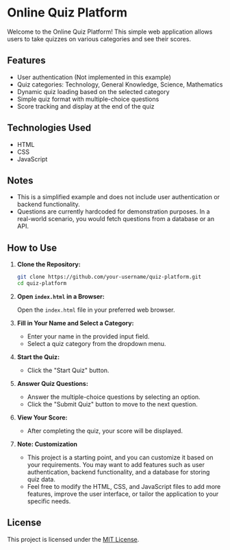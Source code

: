 # Online Quiz Platform

Welcome to the Online Quiz Platform! This simple web application allows users to take quizzes on various categories and see their scores.

## Features

- User authentication (Not implemented in this example)
- Quiz categories: Technology, General Knowledge, Science, Mathematics
- Dynamic quiz loading based on the selected category
- Simple quiz format with multiple-choice questions
- Score tracking and display at the end of the quiz

## Technologies Used

- HTML
- CSS
- JavaScript

## Notes

- This is a simplified example and does not include user authentication or backend functionality.
- Questions are currently hardcoded for demonstration purposes. In a real-world scenario, you would fetch questions from a database or an API.

## How to Use

1. **Clone the Repository:**

   ```bash
   git clone https://github.com/your-username/quiz-platform.git
   cd quiz-platform
2. **Open `index.html` in a Browser:**

   Open the `index.html` file in your preferred web browser.

3. **Fill in Your Name and Select a Category:**

   - Enter your name in the provided input field.
   - Select a quiz category from the dropdown menu.

4. **Start the Quiz:**

   - Click the "Start Quiz" button.

5. **Answer Quiz Questions:**

   - Answer the multiple-choice questions by selecting an option.
   - Click the "Submit Quiz" button to move to the next question.

6. **View Your Score:**

   - After completing the quiz, your score will be displayed.

7. **Note: Customization**

   - This project is a starting point, and you can customize it based on your requirements. You may want to add features such as user authentication, backend functionality, and a database for storing quiz data.
   - Feel free to modify the HTML, CSS, and JavaScript files to add more features, improve the user interface, or tailor the application to your specific needs.

## License

This project is licensed under the [MIT License](LICENSE).
   
